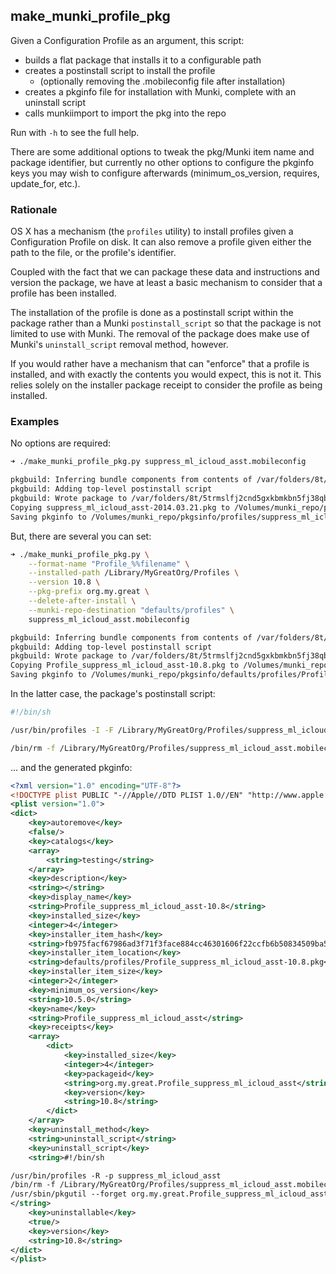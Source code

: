 ## make_munki_profile_pkg

Given a Configuration Profile as an argument, this script:
- builds a flat package that installs it to a configurable path
- creates a postinstall script to install the profile
  - (optionally removing the .mobileconfig file after installation)
- creates a pkginfo file for installation with Munki, complete with
  an uninstall script
- calls munkiimport to import the pkg into the repo

Run with `-h` to see the full help.

There are some additional options to tweak the pkg/Munki item name
and package identifier, but currently no other options to configure
the pkginfo keys you may wish to configure afterwards
(minimum_os_version, requires, update_for, etc.).


### Rationale

OS X has a mechanism (the `profiles` utility) to install profiles given a Configuration Profile on disk. It can also remove a profile given either the path to the file, or the profile's identifier.

Coupled with the fact that we can package these data and instructions and version the package, we have at least a basic mechanism to consider that a profile has been installed.

The installation of the profile is done as a postinstall script within the package rather than a Munki `postinstall_script` so that the package is not limited to use with Munki. The removal of the package does make use of Munki's `uninstall_script` removal method, however.

If you would rather have a mechanism that can "enforce" that a profile is installed, and with exactly the contents you would expect, this is not it. This relies solely on the installer package receipt to consider the profile as being installed.

### Examples

No options are required:

```bash
➜ ./make_munki_profile_pkg.py suppress_ml_icloud_asst.mobileconfig

pkgbuild: Inferring bundle components from contents of /var/folders/8t/5trmslfj2cnd5gxkbmkbn5fj38qb2l/T/tmpsgtSN2
pkgbuild: Adding top-level postinstall script
pkgbuild: Wrote package to /var/folders/8t/5trmslfj2cnd5gxkbmkbn5fj38qb2l/T/tmpVNbN1Z/suppress_ml_icloud_asst-2014.03.21.pkg
Copying suppress_ml_icloud_asst-2014.03.21.pkg to /Volumes/munki_repo/pkgs/profiles/suppress_ml_icloud_asst-2014.03.21.pkg...
Saving pkginfo to /Volumes/munki_repo/pkgsinfo/profiles/suppress_ml_icloud_asst-2014.03.21.plist...
```

But, there are several you can set:

```bash
➜ ./make_munki_profile_pkg.py \
    --format-name "Profile_%%filename" \
    --installed-path /Library/MyGreatOrg/Profiles \
    --version 10.8 \
    --pkg-prefix org.my.great \
    --delete-after-install \
    --munki-repo-destination "defaults/profiles" \
    suppress_ml_icloud_asst.mobileconfig

pkgbuild: Inferring bundle components from contents of /var/folders/8t/5trmslfj2cnd5gxkbmkbn5fj38qb2l/T/tmpdhHNxn
pkgbuild: Adding top-level postinstall script
pkgbuild: Wrote package to /var/folders/8t/5trmslfj2cnd5gxkbmkbn5fj38qb2l/T/tmpw2N1dL/Profile_suppress_ml_icloud_asst-10.8.pkg
Copying Profile_suppress_ml_icloud_asst-10.8.pkg to /Volumes/munki_repo/pkgs/defaults/profiles/Profile_suppress_ml_icloud_asst-10.8.pkg...
Saving pkginfo to /Volumes/munki_repo/pkgsinfo/defaults/profiles/Profile_suppress_ml_icloud_asst-10.8.plist...
```

In the latter case, the package's postinstall script:

```bash
#!/bin/sh

/usr/bin/profiles -I -F /Library/MyGreatOrg/Profiles/suppress_ml_icloud_asst.mobileconfig

/bin/rm -f /Library/MyGreatOrg/Profiles/suppress_ml_icloud_asst.mobileconfig
```


... and the generated pkginfo:

```xml
<?xml version="1.0" encoding="UTF-8"?>
<!DOCTYPE plist PUBLIC "-//Apple//DTD PLIST 1.0//EN" "http://www.apple.com/DTDs/PropertyList-1.0.dtd">
<plist version="1.0">
<dict>
    <key>autoremove</key>
    <false/>
    <key>catalogs</key>
    <array>
        <string>testing</string>
    </array>
    <key>description</key>
    <string></string>
    <key>display_name</key>
    <string>Profile_suppress_ml_icloud_asst-10.8</string>
    <key>installed_size</key>
    <integer>4</integer>
    <key>installer_item_hash</key>
    <string>fb975facf67986ad3f71f3face884cc46301606f22ccfb6b50834509ba507215</string>
    <key>installer_item_location</key>
    <string>defaults/profiles/Profile_suppress_ml_icloud_asst-10.8.pkg</string>
    <key>installer_item_size</key>
    <integer>2</integer>
    <key>minimum_os_version</key>
    <string>10.5.0</string>
    <key>name</key>
    <string>Profile_suppress_ml_icloud_asst</string>
    <key>receipts</key>
    <array>
        <dict>
            <key>installed_size</key>
            <integer>4</integer>
            <key>packageid</key>
            <string>org.my.great.Profile_suppress_ml_icloud_asst</string>
            <key>version</key>
            <string>10.8</string>
        </dict>
    </array>
    <key>uninstall_method</key>
    <string>uninstall_script</string>
    <key>uninstall_script</key>
    <string>#!/bin/sh

/usr/bin/profiles -R -p suppress_ml_icloud_asst
/bin/rm -f /Library/MyGreatOrg/Profiles/suppress_ml_icloud_asst.mobileconfig
/usr/sbin/pkgutil --forget org.my.great.Profile_suppress_ml_icloud_asst
</string>
    <key>uninstallable</key>
    <true/>
    <key>version</key>
    <string>10.8</string>
</dict>
</plist>
```

